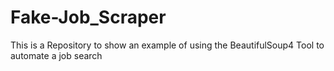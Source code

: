 # Fake-Job_Scraper
This is a Repository to show an example of using the BeautifulSoup4 Tool to automate a job search
